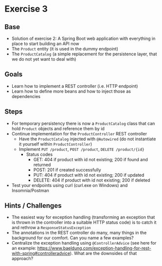 # Exercise 3

## Base
- Solution of exercise 2: A Spring Boot web application with everything in place to start building an API now
- The `Product` entity (it is used in the dummy endpoint)
- The `ProductCatalog` (a simple replacement for the persistence layer, that we do not yet want to deal with)

## Goals
- Learn how to implement a REST controller (i.e. HTTP endpoint)
- Learn how to define more beans and how to inject those as dependencies

## Steps
- For temporary persistency there is now a `ProductCatalog` class that can hold `Product` objects and reference them by id
- Continue implementation for the `ProductController` REST controller
    - Have the `ProductCatalog` injected with `@Autowired` (do not instantiate it yourself within `ProductController`)
    - Implement `PUT /product`, `POST /product`, `DELETE /product/{id}`
        - Status codes
            - GET: 404 if product with id not existing; 200 if found and returned
            - POST: 201 if created successfully
            - PUT: 404 if product with id not existing; 200 if updated
            - DELETE: 404 if product with id not existing; 200 if deleted
- Test your endpoints using curl (curl.exe on Windows) and Insomnia/Postman

## Hints / Challenges
- The easiest way for exception handling (transforming an exception that is thrown in the controller into a suitable HTTP status code) is to catch it and rethrow a `ResponseStatusException`
- The annotations in the REST controller do many, many things in the background for our comfort. Can you name a few examples?
- Centralize the exception handling using `@ControllerAdvice` (see here for an example: https://www.baeldung.com/exception-handling-for-rest-with-spring#controlleradvice). What are the downsides of that approach?